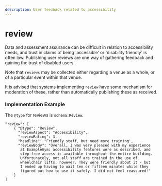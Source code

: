 ```yaml
---
description: User feedback related to accessibility
---
```


# review

Data and assessment assurance can be difficult in relation to accessibility needs, and trust in claims of being 'accessible' or 'disability friendly' is often low. Publishing user reviews are one way of gathering feedback and gaining the trust of disabled users.

Note that `reviews` may be collected either regarding a venue as a whole, or of a particular event within that venue. 

It is advised that systems implementing `review` have some mechanism for moderation of these, rather than automatically publishing these as received. 

### Implementation Example

The `@type`  for reviews is `schema:Review`.

```text
"review": [
    { "@type": "Review",
      "reviewAspect": "Accessibility",
      "reviewRating": 3,
      "headline": "Friendly staff, but need more training',
      "reviewBody": "Overall, I was very pleased with my experience 
       at ExampleGym: accessibility features were as described, and 
       step-free access is available throughout the entire building. 
       Unfortunately, not all staff are trained in the use of 
       wheelchair lifts, however. They were friendly about it - but
       I ended up having to wait ten or fifteen minutes while they 
       figured out how to use it safely. I did not feel reassured!"
    }
]
```

